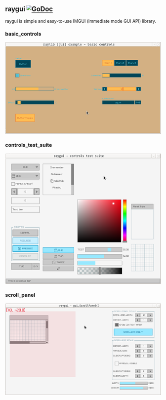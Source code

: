 ## raygui [![GoDoc](https://godoc.org/github.com/gen2brain/raylib-go/raygui?status.svg)](https://godoc.org/github.com/gen2brain/raylib-go/raygui)

raygui is simple and easy-to-use IMGUI (immediate mode GUI API) library.


### basic_controls

![Demo](../examples/gui/basic_controls/cyber.png)


### controls_test_suite

![Demo](../examples/gui/controls_test_suite/controls_test_suite.png)


### scroll_panel

![Demo](../examples/gui/scroll_panel/scroll_panel.png)
